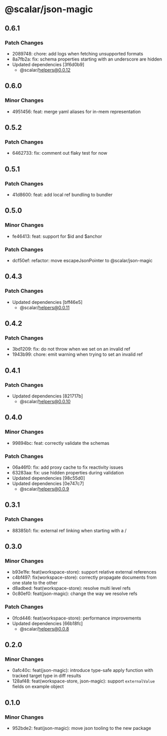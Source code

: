 # @scalar/json-magic

## 0.6.1

### Patch Changes

- 2089748: chore: add logs when fetching unsupported formats
- 8a7fb2a: fix: schema properties starting with an underscore are hidden
- Updated dependencies [3f6d0b9]
  - @scalar/helpers@0.0.12

## 0.6.0

### Minor Changes

- 4951456: feat: merge yaml aliases for in-mem representation

## 0.5.2

### Patch Changes

- 6462733: fix: comment out flaky test for now

## 0.5.1

### Patch Changes

- 41d8600: feat: add local ref bundling to bundler

## 0.5.0

### Minor Changes

- fe46413: feat: support for $id and $anchor

### Patch Changes

- dcf50ef: refactor: move escapeJsonPointer to @scalar/json-magic

## 0.4.3

### Patch Changes

- Updated dependencies [bff46e5]
  - @scalar/helpers@0.0.11

## 0.4.2

### Patch Changes

- 3bd1209: fix: do not throw when we set on an invalid ref
- 1943b99: chore: emit warning when trying to set an invalid ref

## 0.4.1

### Patch Changes

- Updated dependencies [821717b]
  - @scalar/helpers@0.0.10

## 0.4.0

### Minor Changes

- 99894bc: feat: correctly validate the schemas

### Patch Changes

- 06a46f0: fix: add proxy cache to fix reactivity issues
- 63283aa: fix: use hidden properties during validation
- Updated dependencies [98c55d0]
- Updated dependencies [0e747c7]
  - @scalar/helpers@0.0.9

## 0.3.1

### Patch Changes

- 88385b1: fix: external ref linking when starting with a /

## 0.3.0

### Minor Changes

- b93e1fe: feat(workspace-store): support relative external references
- c4bf497: fix(workspace-store): correctly propagate documents from one state to the other
- d8adbed: feat(workspace-store): resolve multi level refs
- 0c80ef0: feat(json-magic): change the way we resolve refs

### Patch Changes

- 0fcd446: feat(workspace-store): performance improvements
- Updated dependencies [66b18fc]
  - @scalar/helpers@0.0.8

## 0.2.0

### Minor Changes

- 0afc40c: feat(json-magic): introduce type-safe apply function with tracked target type in diff results
- 128af48: feat(workspace-store, json-magic): support `externalValue` fields on example object

## 0.1.0

### Minor Changes

- 952bde2: feat(json-magic): move json tooling to the new package
